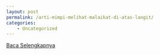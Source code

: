 ```yaml
---
layout: post
permalink: /arti-mimpi-melihat-malaikat-di-atas-langit/
categories:
    - Uncategorized
---
```


[Baca Selengkapnya](/07)